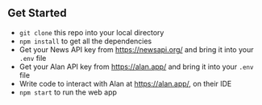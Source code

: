 ## Get Started
- `git clone` this repo into your local directory
- `npm install` to get all the dependencies
- Get your News API key from <https://newsapi.org/> and bring it into your `.env` file
- Get your Alan API key from <https://alan.app/> and bring it into your `.env` file
- Write code to interact with Alan at <https://alan.app/>, on their IDE
- `npm start` to run the web app